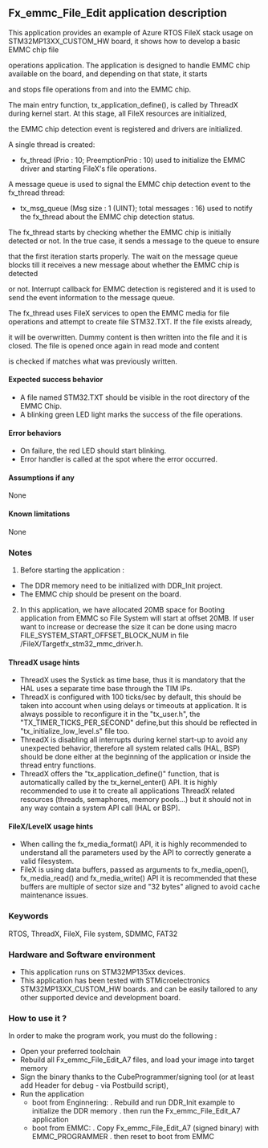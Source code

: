 ## <b>Fx_emmc_File_Edit application description</b>

This application provides an example of Azure RTOS FileX stack usage on STM32MP13XX_CUSTOM_HW board, it shows how to develop a basic EMMC chip file

operations application. The application is designed to handle EMMC chip available on the board, and depending on that state, it starts

and stops file operations from and into the EMMC chip.


The main entry function, tx_application_define(), is called by ThreadX during kernel start. At this stage, all FileX resources are initialized,

the EMMC chip detection event is registered and drivers are initialized.

A single thread is created:

  - fx_thread (Prio : 10; PreemptionPrio : 10) used to initialize the EMMC driver and starting FileX's file operations.

A message queue is used to signal the EMMC chip detection event to the fx_thread thread:

  - tx_msg_queue (Msg size : 1 (UINT); total messages : 16) used to notify the fx_thread about the EMMC chip detection status.

The fx_thread starts by checking whether the EMMC chip is initially detected or not. In the true case, it sends a message to the queue to ensure

that the first iteration starts properly. The wait on the message queue blocks till it receives a new message about whether the EMMC chip is detected

or not. Interrupt callback for EMMC detection is registered and it is used to send the event information to the message queue.

The fx_thread uses FileX services to open the EMMC media for file operations and attempt to create file STM32.TXT. If the file exists already,

it will be overwritten. Dummy content is then written into the file and it is closed. The file is opened once again in read mode and content

is checked if matches what was previously written.

#### <b>Expected success behavior</b>

- A file named STM32.TXT should be visible in the root directory of the EMMC Chip.
- A blinking green LED light marks the success of the file operations.

#### <b>Error behaviors</b>

- On failure, the red LED should start blinking.
- Error handler is called at the spot where the error occurred.

#### <b>Assumptions if any</b>
None

#### <b>Known limitations</b>
None

### <b>Notes</b>

 1. Before starting the application :
 - The DDR memory need to be initialized with DDR_Init project.
 - The EMMC chip should be present on the board.

 2. In this application, we have allocated 20MB space for Booting application from EMMC so File System will start at offset 20MB.
    If user want to increase or decrease the size it can be done using macro FILE_SYSTEM_START_OFFSET_BLOCK_NUM in file /FileX/Targetfx_stm32_mmc_driver.h.

#### <b>ThreadX usage hints</b>

 - ThreadX uses the Systick as time base, thus it is mandatory that the HAL uses a separate time base through the TIM IPs.
 - ThreadX is configured with 100 ticks/sec by default, this should be taken into account when using delays or timeouts at application. It is always possible to reconfigure it in the "tx_user.h", the "TX_TIMER_TICKS_PER_SECOND" define,but this should be reflected in "tx_initialize_low_level.s" file too.
 - ThreadX is disabling all interrupts during kernel start-up to avoid any unexpected behavior, therefore all system related calls (HAL, BSP) should be done either at the beginning of the application or inside the thread entry functions.
 - ThreadX offers the "tx_application_define()" function, that is automatically called by the tx_kernel_enter() API.
   It is highly recommended to use it to create all applications ThreadX related resources (threads, semaphores, memory pools...)  but it should not in any way contain a system API call (HAL or BSP).


#### <b>FileX/LevelX usage hints</b>

- When calling the fx_media_format() API, it is highly recommended to understand all the parameters used by the API to correctly generate a valid filesystem.
- FileX is using data buffers, passed as arguments to fx_media_open(), fx_media_read() and fx_media_write() API it is recommended that these buffers are multiple of sector size and "32 bytes" aligned to avoid cache maintenance issues.


### <b>Keywords</b>

RTOS, ThreadX, FileX, File system, SDMMC, FAT32

### <b>Hardware and Software environment</b>

  - This application runs on STM32MP135xx devices.
  - This application has been tested with STMicroelectronics STM32MP13XX_CUSTOM_HW boards.
    and can be easily tailored to any other supported device and development board.

### <b>How to use it ?</b>

In order to make the program work, you must do the following :

 - Open your preferred toolchain
 - Rebuild all Fx_emmc_File_Edit_A7 files, and load your image into target memory
 - Sign the binary thanks to the CubeProgrammer/signing tool (or at least add Header for debug - via Postbuild script),
 - Run the application
   - boot from Enginnering:
     . Rebuild and run DDR_Init example to initialize the DDR memory
     . then run the Fx_emmc_File_Edit_A7 application
   - boot from EMMC:
     . Copy Fx_emmc_File_Edit_A7 (signed binary) with EMMC_PROGRAMMER
     . then reset to boot from EMMC
   